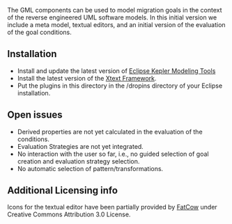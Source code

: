 The GML components can be used to model migration goals in the context of the reverse engineered UML software models. 
In this initial version we include a meta model, textual editors, and an initial version of the evaluation of the goal conditions.

Installation
----
  * Install and update the latest version of [Eclipse Kepler Modeling Tools](http://www.eclipse.org/downloads/packages/eclipse-modeling-tools/keplersr2)
  * Install the latest version of the [Xtext Framework](http://www.eclipse.org/Xtext/).
  * Put the plugins in this directory in the /dropins directory of your Eclipse installation.

Open issues
----
  * Derived properties are not yet calculated in the evaluation of the conditions.
  * Evaluation Strategies are not yet integrated.
  * No interaction with the user so far, i.e., no guided selection of goal creation and evaluation strategy selection.
  * No automatic selection of pattern/transformations.

Additional Licensing info
----
Icons for the textual editor have been partially provided by [FatCow](http://www.fatcow.com/free-icons) under Creative Commons Attribution 3.0 License.